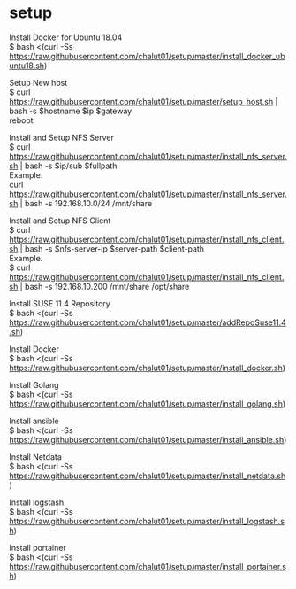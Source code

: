 # setup
Install Docker for Ubuntu 18.04 <br>
$ bash <(curl -Ss https://raw.githubusercontent.com/chalut01/setup/master/install_docker_ubuntu18.sh) <br>

Setup New host <br>
$ curl https://raw.githubusercontent.com/chalut01/setup/master/setup_host.sh | bash -s $hostname $ip $gateway <br>
reboot

Install and Setup NFS Server <br>
$ curl https://raw.githubusercontent.com/chalut01/setup/master/install_nfs_server.sh | bash -s $ip/sub $fullpath <br>
Example. <br>
curl https://raw.githubusercontent.com/chalut01/setup/master/install_nfs_server.sh | bash -s 192.168.10.0/24 /mnt/share <br>

Install and Setup NFS Client <br>
$ curl https://raw.githubusercontent.com/chalut01/setup/master/install_nfs_client.sh | bash -s $nfs-server-ip $server-path $client-path <br>
Example. <br>
$ curl https://raw.githubusercontent.com/chalut01/setup/master/install_nfs_client.sh | bash -s 192.168.10.200 /mnt/share /opt/share

Install SUSE 11.4 Repository <br>
$ bash <(curl -Ss https://raw.githubusercontent.com/chalut01/setup/master/addRepoSuse11.4.sh)<br>

Install Docker <br>
$ bash <(curl -Ss https://raw.githubusercontent.com/chalut01/setup/master/install_docker.sh)<br>

Install Golang <br>
$ bash <(curl -Ss https://raw.githubusercontent.com/chalut01/setup/master/install_golang.sh)<br>

Install ansible <br>
$ bash <(curl -Ss https://raw.githubusercontent.com/chalut01/setup/master/install_ansible.sh)<br>

Install Netdata <br>
$ bash <(curl -Ss https://raw.githubusercontent.com/chalut01/setup/master/install_netdata.sh) <br>

Install logstash <br>
$ bash <(curl -Ss https://raw.githubusercontent.com/chalut01/setup/master/install_logstash.sh)

Install portainer <br>
$ bash <(curl -Ss https://raw.githubusercontent.com/chalut01/setup/master/install_portainer.sh)
